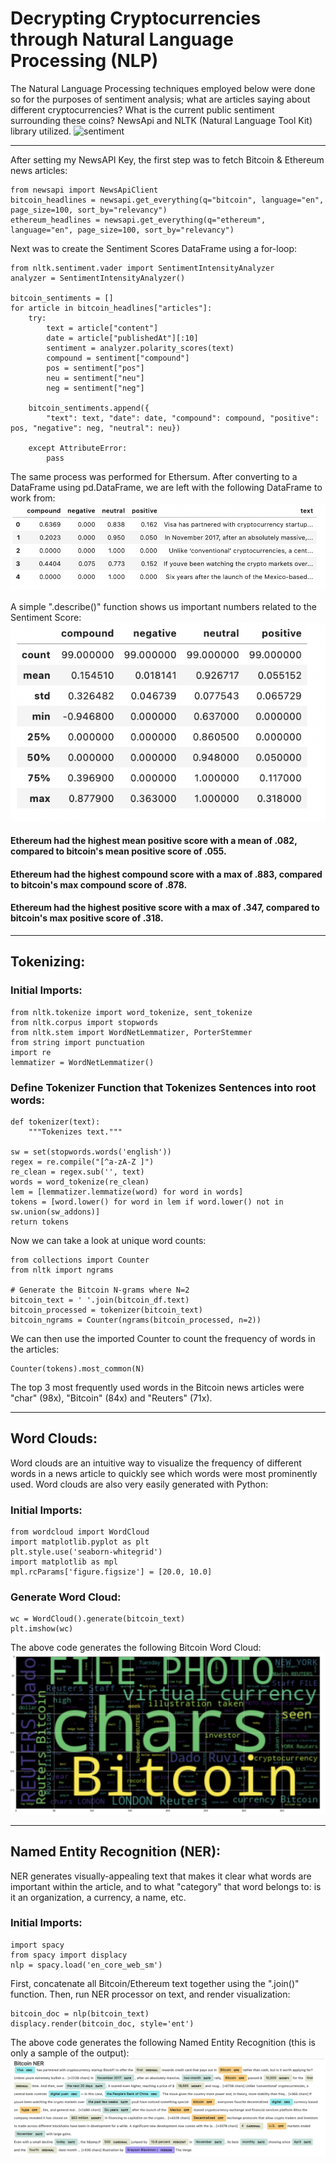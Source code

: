 # Decrypting Cryptocurrencies through Natural Language Processing (NLP)

The Natural Language Processing techniques employed below were done so for the purposes of sentiment analysis; what are articles saying about different cryptocurrencies?  What is the current public sentiment surrounding these coins?  NewsApi and NLTK (Natural Language Tool Kit) library utilized.
![sentiment](https://www.disruptivestatic.com/wp-content/uploads/2019/07/SENTIMENT.jpg)

---

After setting my NewsAPI Key, the first step was to fetch Bitcoin & Ethereum news articles:
    
    from newsapi import NewsApiClient
    bitcoin_headlines = newsapi.get_everything(q="bitcoin", language="en", page_size=100, sort_by="relevancy")
    ethereum_headlines = newsapi.get_everything(q="ethereum", language="en", page_size=100, sort_by="relevancy")

Next was to create the Sentiment Scores DataFrame using a for-loop:

    from nltk.sentiment.vader import SentimentIntensityAnalyzer
    analyzer = SentimentIntensityAnalyzer()
    
    bitcoin_sentiments = []
    for article in bitcoin_headlines["articles"]:
        try:
            text = article["content"]
            date = article["publishedAt"][:10]
            sentiment = analyzer.polarity_scores(text)
            compound = sentiment["compound"]
            pos = sentiment["pos"]
            neu = sentiment["neu"]
            neg = sentiment["neg"]
        
        bitcoin_sentiments.append({
            "text": text, "date": date, "compound": compound, "positive": pos, "negative": neg, "neutral": neu})
        
        except AttributeError:
            pass

The same process was performed for Ethersum.  After converting to a DataFrame using pd.DataFrame, we are left with the following DataFrame to work from:
![dataframe](/Screenshots/dataframe.png?raw=true)

A simple ".describe()" function shows us important numbers related to the Sentiment Score:
![describe](/Screenshots/describe.png?raw=true)

#### Ethereum had the highest mean positive score with a mean of .082, compared to bitcoin's mean positive score of .055.  
#### Ethereum had the highest compound score with a max of .883, compared to bitcoin's max compound score of .878.  
#### Ethereum had the highest positive score with a max of .347, compared to bitcoin's max positive score of .318.

---

## Tokenizing:

### Initial Imports:

    from nltk.tokenize import word_tokenize, sent_tokenize
    from nltk.corpus import stopwords
    from nltk.stem import WordNetLemmatizer, PorterStemmer
    from string import punctuation
    import re
    lemmatizer = WordNetLemmatizer()
    
### Define Tokenizer Function that Tokenizes Sentences into root words:

    def tokenizer(text):
        """Tokenizes text."""
    
    sw = set(stopwords.words('english'))
    regex = re.compile("[^a-zA-Z ]")
    re_clean = regex.sub('', text)
    words = word_tokenize(re_clean)
    lem = [lemmatizer.lemmatize(word) for word in words]
    tokens = [word.lower() for word in lem if word.lower() not in sw.union(sw_addons)]
    return tokens
    
Now we can take a look at unique word counts:

    from collections import Counter
    from nltk import ngrams
    
    # Generate the Bitcoin N-grams where N=2
    bitcoin_text = ' '.join(bitcoin_df.text)
    bitcoin_processed = tokenizer(bitcoin_text)
    bitcoin_ngrams = Counter(ngrams(bitcoin_processed, n=2))
    
We can then use the imported Counter to count the frequency of words in the articles:

    Counter(tokens).most_common(N)

The top 3 most frequently used words in the Bitcoin news articles were "char" (98x), "Bitcoin" (84x) and "Reuters" (71x).

---

## Word Clouds:
Word clouds are an intuitive way to visualize the frequency of different words in a news article to quickly see which words were most prominently used.  Word clouds are also very easily generated with Python:

### Initial Imports:    
    from wordcloud import WordCloud
    import matplotlib.pyplot as plt
    plt.style.use('seaborn-whitegrid')
    import matplotlib as mpl
    mpl.rcParams['figure.figsize'] = [20.0, 10.0]
    
### Generate Word Cloud:

    wc = WordCloud().generate(bitcoin_text)
    plt.imshow(wc)

The above code generates the following Bitcoin Word Cloud:
![word_cloud](/Screenshots/word_cloud.png?raw=true)

---

## Named Entity Recognition (NER):
NER generates visually-appealing text that makes it clear what words are important within the article, and to what "category" that word belongs to: is it an organization, a currency, a name, etc.

### Initial Imports:
    
    import spacy
    from spacy import displacy
    nlp = spacy.load('en_core_web_sm')
    
First, concatenate all Bitcoin/Ethereum text together using the ".join()" function.  Then, run NER processor on text, and render visualization:

    bitcoin_doc = nlp(bitcoin_text)
    displacy.render(bitcoin_doc, style='ent')
    
The above code generates the following Named Entity Recognition (this is only a sample of the output):
![ner](/Screenshots/ner.png?raw=true)